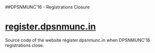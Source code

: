 ##DPSNMUNC'16 - Registrations Closure
# [register.dpsnmunc.in](http://register.dpsnmunc.in)
Source code of the website register.dpsnmunc.in when DPSNMUNC'16 registrations close.
